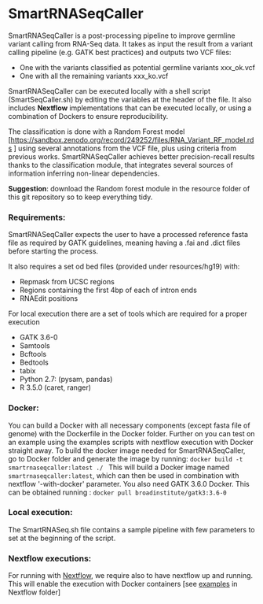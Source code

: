 # SmartRNASeqCaller

SmartRNASeqCaller is a post-processing pipeline to improve germline variant calling from RNA-Seq data.
It takes as input the result from a variant calling pipeline (e.g. GATK best practices)  and outputs two VCF files:
 
 - One with the variants classified as potential germline variants xxx_ok.vcf
 - One with all the remaining variants xxx_ko.vcf

SmartRNASeqCaller can be executed locally with a shell script (SmartSeqCaller.sh) by editing the variables at the header of the file. It also includes **Nextflow** implementations that can be executed locally, or using a combination of Dockers to ensure reproducibility.

The classification is done with a Random Forest model [https://sandbox.zenodo.org/record/249252/files/RNA_Variant_RF_model.rds
] using several annotations from the VCF file, plus using criteria from previous works. SmartRNASeqCaller achieves better precision-recall results thanks to the classification module, that integrates several sources of information inferring non-linear dependencies.

**Suggestion**: download the Random forest module in the resource folder of this git repository so to keep everything tidy.


### Requirements:
SmartRNASeqCaller expects the user to have a processed reference fasta file as required by GATK guidelines, meaning having a .fai and .dict files before starting the process.

It also requires a set od bed files (provided under resources/hg19) with:
 - Repmask from UCSC regions
 - Regions containing the first 4bp of each of intron ends 
 - RNAEdit positions

For local execution there are a set of tools which are required for a proper execution
 - GATK 3.6-0
 - Samtools
 - Bcftools
 - Bedtools
 - tabix
 - Python 2.7: (pysam, pandas)
 - R 3.5.0 (caret, ranger) 

### Docker: 
You can build a Docker with all necessary components (except fasta file of genome) with the Dockerfile in the Docker folder.
Further on you can test on an example using the examples scripts with nextflow execution with Docker straight away.
To build the docker image needed for SmartRNASeqCaller, go to Docker folder and generate the image by running:
`docker build -t smartrnaseqcaller:latest ./ `
This will build a Docker image named `smartrnaseqcaller:latest`, which can then be used in combination with nextflow '-with-docker' parameter.
You also need GATK 3.6.0 Docker. This can be obtained running : `docker pull broadinstitute/gatk3:3.6-0 `

### Local execution:
The SmartRNASeq.sh file contains a sample pipeline with few parameters to set at the beginning of the script.

### Nextflow executions:  
For running with [Nextflow](https://www.nextflow.io/), we require also to have nextflow up and running. This will enable the execution with Docker containers [see [examples](https://github.com/inab/SmartRNASeqCaller/blob/master/Nextflow/exec_line.sh)  in Nextflow folder]
